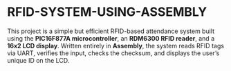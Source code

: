 # RFID-SYSTEM-USING-ASSEMBLY
This project is a simple but efficient RFID-based attendance system built using the **PIC16F877A microcontroller**, an **RDM6300 RFID reader**, and a **16x2 LCD display**. Written entirely in **Assembly**, the system reads RFID tags via UART, verifies the input, checks the checksum, and displays the user’s unique ID on the LCD.
